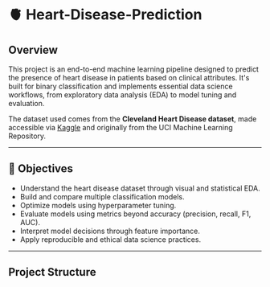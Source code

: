 # 🫀 Heart-Disease-Prediction



##   Overview

This project is an end-to-end machine learning pipeline designed to predict the presence of heart disease in patients based on clinical attributes. It's built for binary classification and implements essential data science workflows, from exploratory data analysis (EDA) to model tuning and evaluation.

The dataset used comes from the **Cleveland Heart Disease dataset**, made accessible via [Kaggle](https://www.kaggle.com/datasets) and originally from the UCI Machine Learning Repository.

---

## 📌 Objectives

- Understand the heart disease dataset through visual and statistical EDA.
- Build and compare multiple classification models.
- Optimize models using hyperparameter tuning.
- Evaluate models using metrics beyond accuracy (precision, recall, F1, AUC).
- Interpret model decisions through feature importance.
- Apply reproducible and ethical data science practices.

---

##   Project Structure


